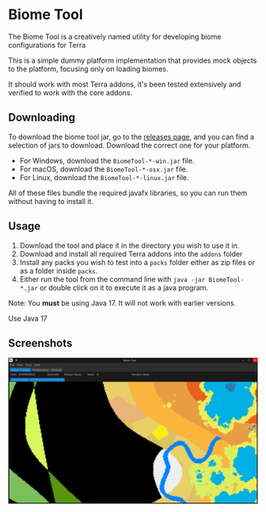 # Biome Tool

The Biome Tool is a creatively named utility for developing biome configurations for Terra

This is a simple dummy platform implementation that provides mock objects to the platform, focusing only on loading biomes.

It should work with most Terra addons, it's been tested extensively and verified to work with the core addons.

## Downloading

To download the biome tool jar, go to the [releases page](https://github.com/PolyhedralDev/BiomeTool/releases/latest/), and you can find a selection of jars to download. Download the
correct one for your platform.

- For Windows, download the `BiomeTool-*-win.jar` file.
- For macOS, download the `BiomeTool-*-osx.jar` file.
- For Linux, download the `BiomeTool-*-linux.jar` file.

All of these files bundle the required javafx libraries, so you can run them without having to install it.

## Usage

1. Download the tool and place it in the directory you wish to use it in.
2. Download and install all required Terra addons into the `addons` folder
3. Install any packs you wish to test into a `packs` folder either as zip files or as a folder inside `packs`.
4. Either run the tool from the command line with `java -jar BiomeTool-*.jar` or double click on it to execute it as a java program.

Note: You **must** be using Java 17. It will not work with earlier versions.

Use Java 17

## Screenshots

![screenshots/img.png](screenshots/img.png)
